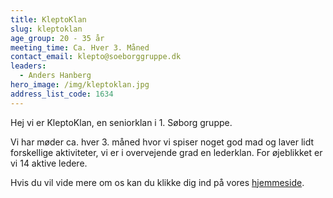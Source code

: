 ```yaml
---
title: KleptoKlan
slug: kleptoklan
age_group: 20 - 35 år
meeting_time: Ca. Hver 3. Måned
contact_email: klepto@soeborggruppe.dk
leaders:
  - Anders Hanberg
hero_image: /img/kleptoklan.jpg
address_list_code: 1634
---
```

Hej vi er KleptoKlan, en&nbsp;seniorklan i 1. Søborg gruppe.

Vi har møder ca. hver 3. måned hvor vi spiser noget god mad og laver lidt forskellige aktiviteter, vi er i overvejende grad en lederklan.&nbsp;For øjeblikket er vi 14 aktive ledere.

Hvis du vil vide mere om os kan du klikke dig ind på vores [hjemmeside](http://www.kleptoklan.dk/).
